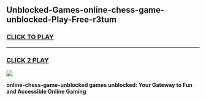 
## Unblocked-Games-online-chess-game-unblocked-Play-Free-r3tum
<h3>
<a href="https://premium76.site?title=online-chess-game-unblocked&ref=18A">CLICK TO PLAY</a></h3>
<hr>

<h3>
<a href="https://premium76.site?title=online-chess-game-unblocked&ref=18A">CLICK 2 PLAY</a>
  
</h3>

<a href="https://premium76.site?title=online-chess-game-unblocked&ref=18A"><img src="https://clearcache.store/games.png"></a>


**online-chess-game-unblocked games unblocked: Your Gateway to Fun and Accessible Online Gaming**

